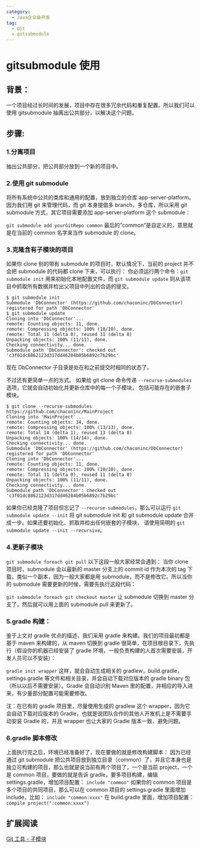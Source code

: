 ```yaml
---
category:
  - Java企业级开发
tag:
  - Git
  - gitsubmodule
---
```


# gitsubmodule 使用

## 背景：

一个项目经过长时间的发展，项目中存在很多冗余代码和重复配置。所以我们可以使用 gitsubmodule 抽离出公共部分，以解决这个问题。

## 步骤:

### 1.分离项目

抽出公共部分，把公共部分放到一个新的项目中。

### 2.使用 git submodule

将所有系统中公共的类库和通用的配置，放到独立的仓库 app-server-platform。因为我们用 git 来管理代码，而 git 本身提倡多 branch，多仓库，所以采用 git submodule 方式，其它项目需要添加 app-server-platform 这个 submodule：

`git submodule add yourGitRepo common`
最后的”common”是自定义的，意思就是在当前的 common 名字来当作 submodule 的 clone。

### 3.克隆含有子模块的项目

如果你 clone 别的带有 submodule 的项目时，默认情况下，当前的 project 并不会把 submodule 的代码都 clone 下来，可以执行：
你必须运行两个命令：`git submodule init` 用来初始化本地配置文件，而 `git submodule update` 则从该项目中抓取所有数据并检出父项目中列出的合适的提交。

```shell
$ git submodule init
Submodule 'DbConnector' (https://github.com/chaconinc/DbConnector) registered for path 'DbConnector'
$ git submodule update
Cloning into 'DbConnector'...
remote: Counting objects: 11, done.
remote: Compressing objects: 100% (10/10), done.
remote: Total 11 (delta 0), reused 11 (delta 0)
Unpacking objects: 100% (11/11), done.
Checking connectivity... done.
Submodule path 'DbConnector': checked out 'c3f01dc8862123d317dd46284b05b6892c7b29bc'
```

现在 DbConnector 子目录是处在和之前提交时相同的状态了。

不过还有更简单一点的方式。 如果给 git clone 命令传递 `--recurse-submodules` 选项，它就会自动初始化并更新仓库中的每一个子模块， 包括可能存在的嵌套子模块。

```shell
$ git clone --recurse-submodules https://github.com/chaconinc/MainProject
Cloning into 'MainProject'...
remote: Counting objects: 14, done.
remote: Compressing objects: 100% (13/13), done.
remote: Total 14 (delta 1), reused 13 (delta 0)
Unpacking objects: 100% (14/14), done.
Checking connectivity... done.
Submodule 'DbConnector' (https://github.com/chaconinc/DbConnector) registered for path 'DbConnector'
Cloning into 'DbConnector'...
remote: Counting objects: 11, done.
remote: Compressing objects: 100% (10/10), done.
remote: Total 11 (delta 0), reused 11 (delta 0)
Unpacking objects: 100% (11/11), done.
Checking connectivity... done.
Submodule path 'DbConnector': checked out 'c3f01dc8862123d317dd46284b05b6892c7b29bc'
```

如果你已经克隆了项目但忘记了 `--recurse-submodules`，那么可以运行 `git submodule update --init` 将 git submodule init 和 git submodule update 合并成一步。如果还要初始化、抓取并检出任何嵌套的子模块， 请使用简明的 `git submodule update --init --recursive`。

### 4.更新子模块

`git submodule foreach git pull`
以下这段一般大家经常会遇到： 当你 clone 项目时，submodule 会以最新的 master 分支上的 commit id 作为本次的 tag 下载，类似一个副本，因为一般大家都是用 submodule，而不是修改它。所以当你的 submodule 需要更新的时候，需要先执行这段代码：

`git submodule foreach git checkout master`
让 submodule 切换到 master 分支了，然后就可以用上面的 submodule pull 来更新了。

### 5.gradle 构建：

鉴于上文对 gradle 优点的描述，我们采用 gradle 来构建。我们的项目最初都是基于 maven 来构建的，从 maven 切换到 gradle 很简单，在项目根目录下，先执行（假设你的机器已经安装了 gradle 环境，一般负责构建的人首次需要安装，开发人员可以不安装）：

`gradle init wrapper`
这样，就会自动生成相关的 gradlew，build.gradle，settings.gradle 等文件和相关目录，并会自动下载对应版本的 gradle binary 包（所以以后不需要安装）。Gradle 会自动识别 Maven 里的配置，并相应的导入进来，有少量部分配置可能需要修改。

注：在已有的 gradle 项目里，尽量使用生成的 gradlew 这个 wrapper，因为它会自动下载对应版本的 Gradle，也就是说团队合作的其他人开发机上是不需要手动安装 Gradle 的，并且 wrapper 也让大家的 Gradle 版本一致，避免问题。

### 6.gradle 脚本修改

上面执行完之后，环境已经准备好了，现在要做的就是修改构建脚本： 因为已经通过 git submodule 把公共项目放到独立目录（common）了，并且它本身也是独立可构建的项目，那么也就是说当前有两个项目了，一个是当前 project，一个是 common 项目，要做的就是告诉 gradle，要多项目构建，编辑 settings.gradle，增加项目配置：
`include "common"`
如果你的 common 项目是多个项目的共同项目，那么可以在 common 项目的 settings.gradle 里面增加 include，比如：
`include "common:xxxx"`
在 build.gradle 里面，增加项目配置：
`compile project(":common:xxxx")`

## 扩展阅读

[Git 工具 - 子模块](https://git-scm.com/book/zh/v2/Git-%E5%B7%A5%E5%85%B7-%E5%AD%90%E6%A8%A1%E5%9D%97)
